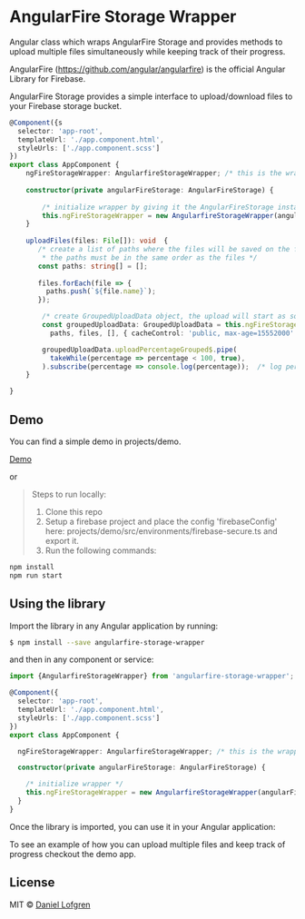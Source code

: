 # AngularFire Storage Wrapper

Angular class which wraps AngularFire Storage and provides methods to upload multiple files simultaneously while keeping track of their progress. 

AngularFire (https://github.com/angular/angularfire) is the official Angular Library for Firebase. 

AngularFire Storage provides a simple interface to upload/download files to your Firebase storage bucket.

```typescript
@Component({s
  selector: 'app-root',
  templateUrl: './app.component.html',
  styleUrls: ['./app.component.scss']
})
export class AppComponent {
    ngFireStorageWrapper: AngularfireStorageWrapper; /* this is the wrapper */
    
    constructor(private angularFireStorage: AngularFireStorage) {
    
        /* initialize wrapper by giving it the AngularFireStorage instance */
        this.ngFireStorageWrapper = new AngularfireStorageWrapper(angularFireStorage);
    }
  
    uploadFiles(files: File[]): void  {
       /* create a list of paths where the files will be saved on the firebase storage bucket,
        * the paths must be in the same order as the files */
       const paths: string[] = [];
   
       files.forEach(file => {
         paths.push(`${file.name}`);
       }); 

        /* create GroupedUploadData object, the upload will start as soon as this object is created */
        const groupedUploadData: GroupedUploadData = this.ngFireStorageWrapper.uploadMultipleFiles(
          paths, files, [], { cacheControl: 'public, max-age=15552000' });

        groupedUploadData.uploadPercentageGrouped$.pipe(
          takeWhile(percentage => percentage < 100, true),
        ).subscribe(percentage => console.log(percentage));  /* log percentage */
    }   

}
```


## Demo
You can find a simple demo in projects/demo.

[Demo](https://angularfire-wrappers-demo.web.app/)

or 

> Steps to run locally:
> <ol>
>    <li>Clone this repo</li>
>    <li>Setup a firebase project and place the config 'firebaseConfig' here: projects/demo/src/environments/firebase-secure.ts and export it.</li>
>    <li>Run the following commands:</li>
> </ol>

```bash
npm install
npm run start
```

## Using the library

Import the library in any Angular application by running:

```bash
$ npm install --save angularfire-storage-wrapper 
```

and then in any component or service:

```typescript
import {AngularfireStorageWrapper} from 'angularfire-storage-wrapper';

@Component({
  selector: 'app-root',
  templateUrl: './app.component.html',
  styleUrls: ['./app.component.scss']
})
export class AppComponent {

  ngFireStorageWrapper: AngularfireStorageWrapper; /* this is the wrapper */

  constructor(private angularFireStorage: AngularFireStorage) {

    /* initialize wrapper */
    this.ngFireStorageWrapper = new AngularfireStorageWrapper(angularFireStorage);
  }
}
```

Once the library is imported, you can use it in your Angular application:

To see an example of how you can upload multiple files and keep track of progress checkout the demo app.

## License

MIT © [Daniel Lofgren](mailto:lofgrendaniel@hotmail.com)
